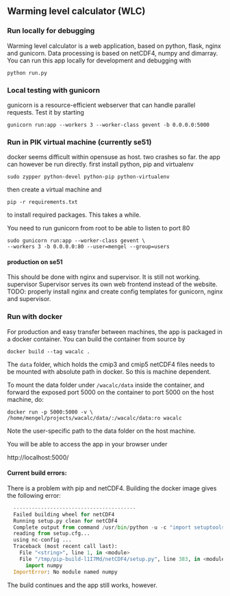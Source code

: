 ## Warming level calculator (WLC)

### Run locally for debugging

Warming level calculator is a web application, based on python, flask, nginx and gunicorn. Data processing is based on netCDF4, numpy and dimarray. You can run this app locally for development and debugging with
```
python run.py
```

### Local testing with gunicorn

gunicorn is a resource-efficient webserver that can handle parallel requests.
Test it by starting
```
gunicorn run:app --workers 3 --worker-class gevent -b 0.0.0.0:5000
```

### Run in PIK virtual machine (currently se51)

docker seems difficult within opensuse as host. two crashes so far.
the app can however be run directly.
first install python, pip and virtualenv
```
sudo zypper python-devel python-pip python-virtualenv
```
then create a virtual machine and
```
pip -r requirements.txt
```
to install required packages. This takes a while.

You need to run gunicorn from root to be able to listen to port 80
```
sudo gunicorn run:app --worker-class gevent \
--workers 3 -b 0.0.0.0:80 --user=mengel --group=users
```
#### production on se51

This should be done with nginx and supervisor. It is still not working. supervisor
Supervisor serves its own web frontend instead of the website.
TODO: properly install nginx and create config templates for gunicorn, nginx
and supervisor. 


### Run with docker

For production and easy transfer between machines, the app is packaged in a docker container. You can build the container from source by
```
docker build --tag wacalc .
```

The `data` folder, which holds the cmip3 and cmip5 netCDF4 files needs to be mounted with absolute path in docker. So this is machine dependent.

To mount the data folder under `/wacalc/data` inside the container, and forward the exposed port 5000 on the container to port 5000 on the host machine, do:
```
docker run -p 5000:5000 -v \
/home/mengel/projects/wacalc/data/:/wacalc/data:ro wacalc
```
 Note the user-specific path to the data folder on the host machine.

You will be able to access the app in your browser under

http://localhost:5000/


#### Current build errors:
There is a problem with pip and netCDF4. Building the docker image gives the following error:
```python
  ----------------------------------------
  Failed building wheel for netCDF4
  Running setup.py clean for netCDF4
  Complete output from command /usr/bin/python -u -c "import setuptools, tokenize;__file__='/tmp/pip-build-l1I7Md/netCDF4/setup.py';exec(compile(getattr(tokenize, 'open', open)(__file__).read().replace('\r\n', '\n'), __file__, 'exec'))" clean --all:
  reading from setup.cfg...
  using nc-config ...
  Traceback (most recent call last):
    File "<string>", line 1, in <module>
    File "/tmp/pip-build-l1I7Md/netCDF4/setup.py", line 383, in <module>
      import numpy
  ImportError: No module named numpy
```

The build continues and the app still works, however.
